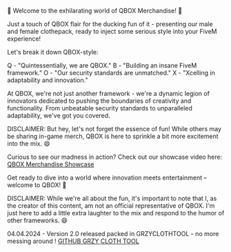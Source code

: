 🦆 Welcome to the exhilarating world of QBOX Merchandise! 🦆

Just a touch of QBOX flair for the ducking fun of it - presenting our male and female clothepack, ready to inject some serious style into your FiveM experience!

Let's break it down QBOX-style:

Q - "Quintessentially, we are QBOX."
B - "Building an insane FiveM framework."
O - "Our security standards are unmatched."
X - "Xcelling in adaptability and innovation."

At QBOX, we're not just another framework - we're a dynamic legion of innovators dedicated to pushing the boundaries of creativity and functionality. From unbeatable security standards to unparalleled adaptability, we've got you covered.

DISCLAIMER: But hey, let's not forget the essence of fun! While others may be sharing in-game merch, QBOX is here to sprinkle a bit more excitement into the mix. 😄

Curious to see our madness in action? Check out our showcase video here: [QBOX Merchandise Showcase](https://youtu.be/HzbGfmUNKjs)

Get ready to dive into a world where innovation meets entertainment – welcome to QBOX! 🦆


DISCLAIMER: While we're all about the fun, it's important to note that I, as the creator of this content, am not an official representative of QBOX. 
I'm just here to add a little extra laughter to the mix and respond to the humor of other frameworks. 😄

04.04.2024 - Version 2.0 released packed in GRZYCLOTHTOOL - no more messing around ! [GITHUB GRZY CLOTH TOOL](https://github.com/grzybeek/grzyClothTool/releases)
